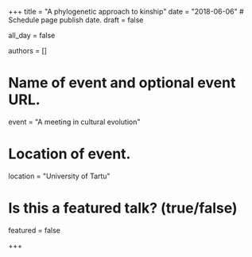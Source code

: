 +++
title = "A phylogenetic approach to kinship"
date = "2018-06-06"  # Schedule page publish date.
draft = false
           
all_day = false
           
authors = []
           
# Name of event and optional event URL.
event = "A meeting in cultural evolution"
           
# Location of event.
location = "University of Tartu"
           
# Is this a featured talk? (true/false)
featured = false
           
+++

